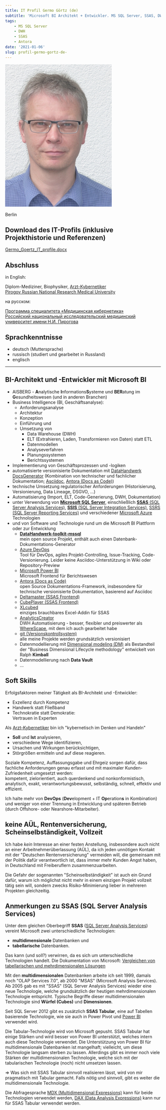 ```yaml
---
title: IT Profil Germo Görtz (de)
subtitle: 'Microsoft BI Architekt + Entwickler. MS SQL Server, SSAS, DWH, ELT statt ETL, automatisierte Dokumentation'
tags:
    - MS SQL Server
    - DWH
    - SSAS
    - Antora
date: '2021-01-06'
slug: profil-germo-gortz-de-
---
```


![](assets/img/Germo_Goertz_345x460.jpg)

Berlin

## Download des IT-Profils (inklusive Projekthistorie und Referenzen)

[Germo_Goertz_IT_profile.docx](https://datahandwerk.aisberg.de/Germo_Goertz_IT_profile.docx)

## Abschluss

in English:

Diplom-Mediziner, Biophysiker, [Arzt-Kybernetiker](http://pirogov-university.com/academics/programs-and-degrees/undergraduate/medical-cybernetics/)  
[Pirogov Russian National Research Medical University](http://pirogov-university.com/)

на русском:

[Программа специалитета «Медицинская кибернетика»](https://rsmu.ru/academics/undergraduate/medical-cybernetics/)  
[Российский национальный исследовательский медицинский университет имени Н.И. Пирогова](http://rsmu.ru/)

## Sprachkenntnisse

- deutsch (Muttersprache)
- russisch (studiert und gearbeitet in Russland)
- englisch

----

## BI-Architekt und -Entwickler mit Microsoft BI

- AISBERG - **A**nalytische **I**nformations**S**ysteme und **BER**atung im **G**esundheitswesen (und in anderen Branchen)
- Business Intelligence (BI, Geschäftsanalyse):
    - Anforderungsanalyse
    - Architektur
    - Konzeption
    - Einführung und
    - Umsetzung von
        - Data Warehouse (DWH)
        - ELT (Extrahieren, Laden, Transformieren von Daten) statt ETL
        - Datenmodellen
        - Analyseverfahren
        - Planungssystemen
        - Berichtssystemen
- Implementierung von Geschäftsprozessen und -logiken
- automatisierte versionisierte Dokumentation mit [DataHandwerk DocsGenerator](https://datahandwerk.gitlab.io/) (Kombination von technischer und fachlicher Dokumentation; [Asciidoc](https://docs.asciidoctor.org/asciidoc/latest/), [Antora (Docs as Code)]([https:](https://antora.org/)))
- technische Umsetzung regulatorischer Anforderungen (Historisierung, Versionierung, Data Lineage, DSGVO, ...)
- Automatisierung (Import, ELT, Code-Generierung, DWH, Dokumentation)
- unter Verwendung von [**Microsoft SQL Server**](https://www.microsoft.com/de-de/sql-server/sql-server-2019), einschließlich [**SSAS** (SQL Server Analysis Services)](https://docs.microsoft.com/de-de/analysis-services/analysis-services-overview?view=asallproducts-allversions), [**SSIS** (SQL Server Integration Services)](https://docs.microsoft.com/de-de/sql/integration-services/sql-server-integration-services?view=sql-server-ver15), [SSRS (SQL Server Reporting Services)](https://docs.microsoft.com/de-de/sql/reporting-services/create-deploy-and-manage-mobile-and-paginated-reports?view=sql-server-ver15) und verschiedener [Microsoft Azure](https://azure.microsoft.com/de-de/) Technologien
- und von Software und Technologie rund um die Microsoft BI Plattform oder zur Entwicklung
    - [**DataHandwerk-toolkit-mssql**](https://datahandwerk.gitlab.io)  
      mein open source Projekt, enthält auch einen Datenbank-Dokumentations-Generator
    - [Azure DevOps](https://azure.microsoft.com/de-de/services/devops/)  
    Tool für DevOps, agiles Projekt-Controlling, Issue-Tracking, Code-Versionierung. Leider keine Asciidoc-Unterstützung in Wiki oder Repository-Preview
    - [Microsoft Power BI](https://powerbi.microsoft.com/de-de/)  
    Microsoft Frontend für Berichtswesen
    - [Antora (Docs as Code)]([https:](https://antora.org/))  
    open Source Dokumentations-Framework, insbesondere für technische versionisierte Dokumentation, basierend auf Asciidoc
    - [Deltamaster (SSAS Frontend)](https://www.bissantz.de/software/)
    - [CubePlayer (SSAS Frontend)](https://www.oreus.hr/products/cubeplayer)
    - [XLcubed](https://www.xlcubed.com/)  
    einziges brauchbares Excel-Addin für SSAS
    - [AnalyticsCreator](https://www.analyticscreator.com/)  
    DWH Automatisierung - besser, flexibler und preiswerter als [WhereScape](https://www.wherescape.com/), mit dem ich auch gearbeitet habe
    - [git (Versionskontrollsystem)](https://git-scm.com/)  
    alle meine Projekte werden grundsätzlich versionisiert
    - Datenmodellierung mit [Dimensional modeling (DM)](https://www.kimballgroup.com/data-warehouse-business-intelligence-resources/kimball-techniques/dimensional-modeling-techniques/) als Bestandteil der "Business Dimensional Lifecycle methodology" entwickelt von  Ralph **Kimball**
    - Datenmodellierung nach **Data Vault**
    - ...

## Soft Skills

Erfolgsfaktoren meiner Tätigkeit als BI-Architekt und -Entwickler:

- Exzellenz durch Kompetenz
- Handwerk statt Fließband
- Technokratie statt Demokratie:  
  Vertrauen in Experten

Als [Arzt-Kybernetiker](http://pirogov-university.com/academics/programs-and-degrees/undergraduate/medical-cybernetics/) bin ich "kybernetisch im Denken und Handeln"

- **Soll** und **Ist** analysieren,
- verschiedene Wege identifizieren,
- Ursachen und Wirkungen berücksichtigen,
- Störgrößen ermitteln und auf diese reagieren.

Soziale Kompetenz, Auffassungsgabe und Ehrgeiz sorgen dafür, dass fachliche Anforderungen genau erfasst und mit maximaler Kunden-Zufriedenheit umgesetzt werden:  
kompetent, zielorientiert, auch querdenkend und nonkonformistisch,  
analytisch, exakt, verantwortungsbewusst, selbständig, schnell, effektiv und effizient.

Ich halte mehr von **DevOps** (**Dev**elopment + IT **Op**eration**s** in Kombination) und weniger von einer Trennung in Entwicklung und späteren Betrieb (durch Offshore- oder Nearshore-Mitarbeiter).

## keine AÜL, Rentenversicherung, Scheinselbständigkeit, Vollzeit

Ich habe _kein_ Interesse an einer festen Anstellung, insbesondere auch nicht an einer Arbeitnehmerüberlassung (AÜL), da ich jeden unnötigen Kontakt mit der "Deutschen Rentenversicherung" vermeiden will, die gemeinsam mit der Politik dafür verantwortlich ist, dass immer mehr Kunden Angst haben, in Deutschland mit Freiberuflern zusammenzuarbeiten.

Die Gefahr der sogenannten "Scheinselbständigkeit" ist auch ein Grund dafür, warum ich möglichst nicht mehr in einem einzigen Projekt vollzeit tätig sein will, sondern zwecks Risiko-Minimierung lieber in mehreren Projekten gleichzeitig.

## Anmerkungen zu SSAS (SQL Server Analysis Services)

Unter dem gleichen Oberbegriff **SSAS** ([SQL Server Analysis Services](http://docs.microsoft.com/de-de/analysis-services/analysis-services-overview?view=asallproducts-allversions)) vereint Microsoft zwei unterschiedliche Technologien:

- **multidimensionale** Datenbanken und
- **tabellarische** Datenbanken.

Das kann (und soll?) verwirren, da es sich um unterschiedliche Technologien handelt. Die Dokumentation von Microsoft: [Vergleichen von tabellarischen und mehrdimensionalen Lösungen](http://docs.microsoft.com/de-de/analysis-services/comparing-tabular-and-multidimensional-solutions-ssas?view=asallproducts-allversions)

Mit den **multidimensionalen** Datenbanken arbeite ich seit 1999, damals noch "OLAP Services 7.0", ab 2000 "MSAS" (Microsoft Analysis Services). Ab 2005 gab es mit "SSAS" (SQL Server Analysis Services) wieder eine neue Technologie, welche grundsätzlich der heutigen mehrdimensionalen Technologie entspricht. Typische Begriffe dieser multidimensionalen Technologie sind **Würfel (Cubes)** und **Dimensionen**.

Seit SQL Server 2012 gibt es zusätzlich **SSAS Tabular**, eine auf Tabellen basierende Technologie, wie sie auch in Power Pivot und [Power BI](http://powerbi.microsoft.com/de-de/) verwendet wird.

Die Tabular-Technologie wird von Microsoft gepusht. SSAS Tabular hat einige Stärken und wird besser von Power BI unterstützt, welches intern auch diese Technologie verwendet. Die Unterstützung von Power BI für multidimensionale Datenbanken ist mangelhaft; vielleicht, um diese Technologie langsam sterben zu lassen. Allerdings gibt es immer noch viele Stärken der multidimensionalen Technologie, welche sich mit der tabularischen Technologie (noch) nicht umsetzen lassen.

=> Was sich mit SSAS Tabular sinnvoll realisieren lässt, wird von mir pragmatisch mit Tabular gemacht. Falls nötig und sinnvoll, gibt es weiter die multidimensionale Technologie.

Die Abfragesprache [MDX (Multidimensional Expressions)](http://de.wikipedia.org/wiki/Multidimensional_Expressions) kann für beide Technologien verwendet werden, [DAX (Data Analysis Expressions)](https://docs.microsoft.com/de-de/dax/) kann nur für SSAS Tabular verwendet werden.
